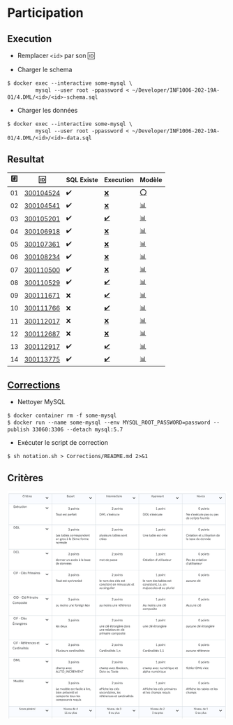 # Participation

## Execution

* Remplacer `<id>` par son :id:

* Charger le schema

```
$ docker exec --interactive some-mysql \
         mysql --user root -ppassword < ~/Developer/INF1006-202-19A-01/4.DML/<id>/<id>-schema.sql
```

* Charger les données

```
$ docker exec --interactive some-mysql \
         mysql --user root -ppassword < ~/Developer/INF1006-202-19A-01/4.DML/<id>/<id>-data.sql
```

## Resultat


|:hash:| :id:                   | SQL Existe         | Execution                                            | Modèle |
|------|------------------------|--------------------|------------------------------------------------------|--------|
| 01   | [300104524](300104524) | :heavy_check_mark: | [:x:](Corrections#etudiant-300104524)                | [:o:](300104524) |
| 02   | [300104541](300104541) | :heavy_check_mark: | [:x:](Corrections#etudiant-300104541)                | [:bar_chart:](300104524) |
| 03   | [300105201](300105201) | :heavy_check_mark: | [:heavy_check_mark:](Corrections#etudiant-300105201) | [:bar_chart:](300104524) |
| 04   | [300106918](300106918) | :heavy_check_mark: | [:x:](Corrections#etudiant-300106918)                | [:bar_chart:](300104524) |
| 05   | [300107361](300107361) | :heavy_check_mark: | [:x:](Corrections#etudiant-300107361)                | [:bar_chart:](300104524) |
| 06   | [300108234](300108234) | :heavy_check_mark: | [:x:](Corrections#etudiant-300108234)                | [:bar_chart:](300104524) |
| 07   | [300110500](300110500) | :heavy_check_mark: | [:x:](Corrections#etudiant-300110500)                | [:bar_chart:](300104524) |
| 08   | [300110529](300110529) | :heavy_check_mark: | [:heavy_check_mark:](Corrections#etudiant-300110529) | [:bar_chart:](300104524) |
| 09   | [300111671](300111671) | :x:                | [:heavy_check_mark:](Corrections#etudiant-300110529) | [:bar_chart:](300104524) |
| 10   | [300111766](300111766) | :x:                | [:heavy_check_mark:](Corrections#etudiant-300111766) | [:bar_chart:](300104524) |
| 11   | [300112017](300112017) | :x:                | [:x:](Corrections#etudiant-300112017)                | [:bar_chart:](300104524) |
| 12   | [300112687](300112687) | :x:                | [:x:](Corrections#etudiant-300112687)                | [:bar_chart:](300104524) |
| 13   | [300112917](300112917) | :heavy_check_mark: | [:heavy_check_mark:](Corrections#etudiant-300112917) | [:bar_chart:](300104524) |
| 14   | [300113775](300113775) | :heavy_check_mark: | [:heavy_check_mark:](Corrections#etudiant-300113775) | [:bar_chart:](300104524) |

## [Corrections](Corrections)

* Nettoyer MySQL

```
$ docker container rm -f some-mysql
$ docker run --name some-mysql --env MYSQL_ROOT_PASSWORD=password --publish 33060:3306 --detach mysql:5.7
```

* Exécuter le script de correction

```
$ sh notation.sh > Corrections/README.md 2>&1
```

## Critères

![image](images/Criteres.png)
